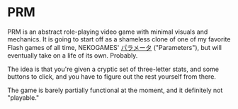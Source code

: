 PRM
===

PRM is an abstract role-playing video game with minimal visuals and mechanics. It is going to start
off as a shameless clone of one of my favorite Flash games of all time, NEKOGAMES'
[パラメータ](http://nekogames.jp/g2.html?gid=PRM) ("Parameters"), but will eventually take on a life
of its own. Probably.

The idea is that you're given a cryptic set of three-letter stats, and some buttons to click, and
you have to figure out the rest yourself from there.

The game is barely partially functional at the moment, and it definitely not "playable."
